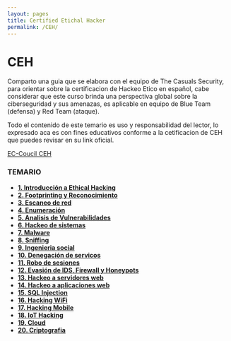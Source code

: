 ```yaml
---
layout: pages
title: Certified Etichal Hacker
permalink: /CEH/
---
```


# CEH

Comparto una guia que se elabora con el equipo de The Casuals Security, para orientar sobre la certificacion de Hackeo Etico en español, cabe considerar que este curso brinda una perspectiva global sobre la ciberseguridad y sus amenazas, es aplicable en equipo de Blue Team (defensa) y Red Team (ataque).

Todo el contenido de este temario es uso y responsabilidad del lector, lo expresado aca es con fines educativos conforme a la cetificacion de CEH que puedes revisar en su link oficial.

[EC-Coucil CEH](https://www.eccouncil.org/programs/certified-ethical-hacker-ceh/)

### TEMARIO
* **[1. Introducción a Ethical Hacking](~/CEH/tree/main/01/README.md)**
* **[2. Footprinting y Reconocimiento](~/CEH/tree/main/02/README.md)**
* **[3. Escaneo de red](~/CEH/tree/main/03/README.md)**
* **[4. Enumeración](https://github.com/heanczko311299/CEH/tree/main/04/README.md)**
* **[5. Analisis de Vulnerabilidades](https://github.com/heanczko311299/CEH/tree/main/05/README.md)**
* **[6. Hackeo de sistemas](https://github.com/heanczko311299/CEH/tree/main/06/README.md)**
* **[7. Malware](https://github.com/heanczko311299/CEH/tree/main/07/README.md)**
* **[8. Sniffing](https://github.com/heanczko311299/CEH/tree/main/08/README.md)**
* **[9. Ingenieria social](https://github.com/heanczko311299/CEH/tree/main/09/README.md)**
* **[10. Denegación de servicos](https://github.com/heanczko311299/CEH/tree/main/10/README.md)**
* **[11. Robo de sesiones](https://github.com/heanczko311299/CEH/tree/main/11/README.md)**
* **[12. Evasión de IDS, Firewall y Honeypots](https://github.com/heanczko311299/CEH/tree/main/12/README.md)**
* **[13. Hackeo a servidores web](https://github.com/heanczko311299/CEH/tree/main/13/README.md)**
* **[14. Hackeo a aplicaciones web](https://github.com/heanczko311299/CEH/tree/main/14/README.md)**
* **[15. SQL Injection](https://github.com/heanczko311299/CEH/tree/main/15/README.md)**
* **[16. Hacking WiFi](https://github.com/heanczko311299/CEH/tree/main/16/README.md)**
* **[17. Hacking Mobile](https://github.com/heanczko311299/CEH/tree/main/17)**
* **[18. IoT Hacking](https://github.com/heanczko311299/CEH/tree/main/18/README.md)**
* **[19. Cloud](https://github.com/heanczko311299/CEH/tree/main/19/README.md)**
* **[20. Criptografia](https://github.com/heanczko311299/CEH/tree/main/20/README.md)**


